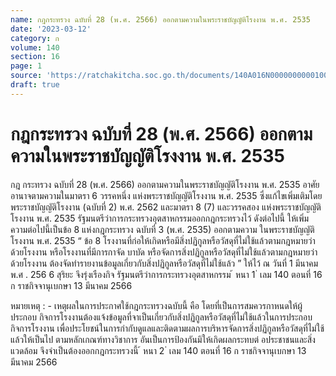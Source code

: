 ```yaml
---
name: กฎกระทรวง ฉบับที่ 28 (พ.ศ. 2566) ออกตามความในพระราชบัญญัติโรงงาน พ.ศ. 2535
date: '2023-03-12'
category: ก
volume: 140
section: 16
page: 1
source: 'https://ratchakitcha.soc.go.th/documents/140A016N0000000000100.pdf'
draft: true
---
```


# กฎกระทรวง ฉบับที่ 28 (พ.ศ. 2566) ออกตามความในพระราชบัญญัติโรงงาน พ.ศ. 2535

กฎ กระทรวง ฉบับที่ 28 (พ.ศ. 2566) ออกตามความในพระราชบัญญัติโรงงาน พ.ศ. 2535 อาศัยอานาจตามความในมาตรา 6 วรรคหนึ่ง แห่งพระราชบัญญัติโรงงาน พ.ศ. 2535 ซึ่งแก้ไขเพิ่มเติมโดยพระราชบัญญัติโรงงาน (ฉบับที่ 2) พ.ศ. 2562 และมาตรา 8 (7) และวรรคสอง แห่งพระราชบัญญัติโรงงาน พ.ศ. 2535 รัฐมนตรีว่าการกระทรวงอุตสาหกรรมออกกฎกระทรวงไว้ ดังต่อไปนี้ ให้เพิ่มความต่อไปนี้เป็นข้อ 8 แห่งกฎกระทรวง ฉบับที่ 3 (พ.ศ. 2535) ออกตามความ ในพระราชบัญญัติโรงงาน พ.ศ. 2535 “ ข้อ 8 โรงงานที่ก่อให้เกิดหรือมีสิ่งปฏิกูลหรือวัสดุที่ไม่ใช้แล้วตามกฎหมายว่าด้วยโรงงาน หรือโรงงานที่มีการกาจัด บาบัด หรือจัดการสิ่งปฏิกูลหรือวัสดุที่ไม่ใช้แล้วตามกฎหมายว่าด้วยโรงงาน ต้องจัดทำรายงานข้อมูลเกี่ยวกับสิ่งปฏิกูลหรือวัสดุที่ไม่ใช้แล้ว ” ให้ไว้ ณ วันที่ 1 มีนาคม พ.ศ . 256 6 สุริยะ จึงรุ่งเรืองกิจ รัฐมนตรีว่าการกระทรวงอุตสาหกรรม ้ หนา 1 ่ เลม 140 ตอนที่ 16 ก ราชกิจจานุเบกษา 13 มีนาคม 2566

หมายเหตุ : - เหตุผลในการประกาศใช้กฎกระทรวงฉบับนี้ คือ โดยที่เป็นการสมควรกาหนดให้ผู้ประกอบ กิจการโรงงานต้องแจ้งข้อมูลที่จาเป็นเกี่ยวกับสิ่งปฏิกูลหรือวัสดุที่ไม่ใช้แล้วในการประกอบกิจการโรงงาน เพื่อประโยชน์ในการกำกับดูแลและติดตามผลการบริหารจัดการสิ่งปฏิกูลหรือวัสดุที่ไม่ใช้แล้วให้เป็นไป ตามหลักเกณฑ์ทางวิชาการ อันเป็นการป้องกันมิให้เกิดผลกระทบต่ อประชาชนและสิ่งแวดล้อม จึงจำเป็นต้องออกกฎกระทรวงนี้ ้ หนา 2 ่ เลม 140 ตอนที่ 16 ก ราชกิจจานุเบกษา 13 มีนาคม 2566
